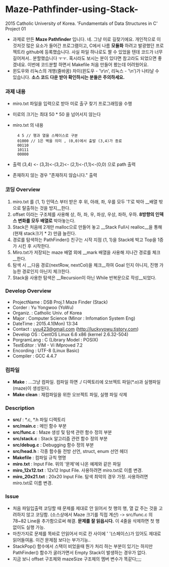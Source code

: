 # Maze-Pathfinder-using-Stack-
2015 Catholic University of Korea. 'Fundamentals of Data Structures in C' Project 01

* 과제로 만든 __Maze Pathfinder__ 입니다. 네. 그냥 미로 길찾기에요. 개인적으로 이것저것 많은 요소가 들어간 프로그램이고, C에서 나름 __모듈화__ 하려고 발광했던 프로젝트라 github에 등록했습니다. 사실 파일 하나로도 짤 수 있었을 텐데 코드가 너무 길어져서.. 분할했습니다 ㅜㅜ. 혹시라도 보시는 분이 있다면 참고라도 되었으면 좋겠네요. 이번에 코드분할 하면서 Makefile 처음 만들어 봤는데 어려웠어요.
* 윈도우와 리눅스의 개행(줄바꿈) 차이(윈도우 - '\r\n', 리눅스 - '\n')가 나타날 수 있습니다. __소스 코드 다운 받아 확인하시는 분들은 주의하세요.__

### 과제 내용
* miro.txt 파일을 입력으로 받아 미로 출구 찾기 프로그래밍을 수행
* 미로의 크기는 최대 50 * 50 을 넘어서지 않는다
* miro.txt 의 내용

        4 5 // 행과 열을 스페이스로 구분
        01000 // 1은 벽을 의미 , (0,0)에서 출발 (3,4)가 종료
        00110
        10111
        00000

* 출력 (3,4) <- (3,3)<-(3,2)<- (2,1)<-(1,1)<-(0,0) 으로 path 출력
* 존재하지 않는 경우 "존재하지 않습니다." 출력

### 코딩 Overview
1. miro.txt 를 {1, 1} 인덱스 부터 받은 후 위, 아래, 좌, 우를 모두 '1'로 박아 __배열 밖으로 탈출하는 것을 방지__한다.
2. offset 이라는 구조체를 사용해 상, 하, 좌, 우, 좌상, 우상, 좌하, 우하. __8방향의 인덱스 변화를 모두 배열로__ 박아놓는다.
3. Stack은 처음에 2개만 malloc으로 만들어 놓고 __Stack Full시 realloc__을 통해 (현재 stack크기 * 2) 만큼 늘린다. 
4. 경로를 탐색하는 PathFinder() 친구는 시작 지점 {1, 1}을 Stack에 박고 Top을 1증가 시킨 후 시작한다.
5. Miro.txt가 저장되는 maze 배열 외에 __mark 배열을 사용해 지나간 경로를 체크__한다.
6. 탐색 시 __다음 경로(nextRow, nextCol)을 체크__하여 Goal 인지 아니지, 진행 가능한 경로인지 아닌지 체크한다.
7. Stack을 사용한 탐색은 __Recursion이 아닌 While 반복문으로 작성__되었다.

### Develop Overview
*	ProjectName	: DSB Proj.1 Maze Finder (Stack)
*	Corder 		: Yu Yongwoo (YoWu)
*	Organiz.	: Catholic Univ. of Korea
*	Major		: Computer Science (Minor : Infomation System Eng)
*	DateTime	: 2015.4.1(Mon) 13:34
*	Contact		: uyu423@gmail.com (http://luckyyowu.tistory.com)
*	Develop OS	: CentOS Linux 6.6 x86 (kernel 2.6.32-504)
*	PorgramLang	: C (Library Model : POSIX)
*	TextEditor	: VIM - Vi IMproved 7.2
*	Encording	: UTF-8 (Linux Basic)
*	Compiler	: GCC 4.4.7

### 컴파일
* __Make__ : ...그냥 컴파일. 컴파일 하면 ./ 디렉토리에 오브젝트 파일(*.o)과 실행파일(maze)이 생성된다.
* __Make clean__ : 재컴파일을 위한 오브젝트 파일, 실행 파일 삭제

### Description
* __src/__ : *.c, *.h 파일 디렉토리
* __src/main.c__ : 메인 함수 부분
*  __src/func.c__ : Maze 생성 및 탐색 관련 함수 정의 부분
* __src/stack.c__ : Stack 알고리즘 관련 함수 정의 부분
* __src/debug.c__ : Debugging 함수 정의 부분
* __src/head.h__ : 각종 함수들 전방 선언, struct, enum 선언 헤더
* __Makefile__ : 컴파일 규칙 명명
* __miro.txt__ : Input File. 위의 '문제'에 나온 예제와 같은 파일
* __miro_12x12.txt__ : 12x12 Input File. 사용하려면 miro.txt로 이름 변경.
* __miro_20x21.txt__ : 20x20 Input File. 탐색 최악의 경우 가정. 사용하려면 miro.txt로 이름 변경.

### Issue
* 처음 파일입출력 코딩할 때 문제를 제대로 안 읽어서 첫 행의 행, 열 값 주는 것을 고려하지 않고 코딩함. (소스상에서 Maze 크기를 직접 계산) -> src/func.c 의 78~82 Line을 추가함으로써 해결. __문제를 잘 읽읍시다.__ 이 4줄을 삭제하면 첫 행 없이도 실행 가능.
* 마찬가지로 문제를 똑바로 안읽어서 미로 칸 사이에 ' '(스페이스)가 있어도 제대로 읽어들여옴. 이건 문제점 보다는 부가기능..
* StackPop() 함수에서 스택이 비었을때 뭔가 처리 하는 부분이 있기는 하지만 PathFinder() 함수가 굴러가면서 Empty Stack이 발생하는 경우가 없다.
* 지금 보니 offset 구조체와 mazeSize 구조체의 멤버 변수가 똑같다;;;;
